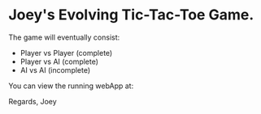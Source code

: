 # Joey's Evolving Tic-Tac-Toe Game.

The game will eventually consist:
* Player vs Player (complete)
* Player vs AI (complete)
* AI vs AI (incomplete)

You can view the running webApp at:

Regards,
Joey
